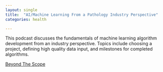 ```yaml
---
layout: single
title:  "AI/Machine Learning From a Pathology Industry Perspective"
categories: health

---
```

This podcast discusses the fundamentals of machine learning algorithm development from an industry perspective. Topics include choosing a project, defining high quality data input, and milestones for completed algorithms.
 
[Beyond The Scope](https://podcasts.apple.com/us/podcast/christoph-guetter-phd-roche/id1554195143?i=1000603470063)